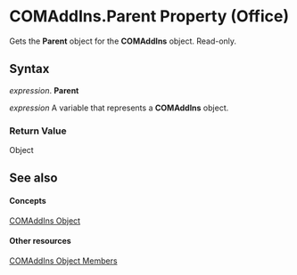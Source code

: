 
# COMAddIns.Parent Property (Office)

Gets the  **Parent** object for the **COMAddIns** object. Read-only.


## Syntax

 _expression_. **Parent**

 _expression_ A variable that represents a **COMAddIns** object.


### Return Value

Object


## See also


#### Concepts


[COMAddIns Object](f6efa1cc-8d30-27d5-8b07-7ddad22f16ef.md)
#### Other resources


[COMAddIns Object Members](0fc908fa-0846-07ca-d2a2-4c87525ae719.md)
